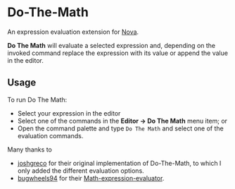 # Do-The-Math
An expression evaluation extension for [Nova](https://nova.app/).

**Do The Math** will evaluate a selected expression and, depending on the invoked command replace the expression with its value or append the value in the editor.

## Usage

To run Do The Math:

- Select your expression in the editor
- Select one of the commands in the **Editor → Do The Math** menu item; or
- Open the command palette and type `Do The Math` and select one of the evaluation commands.

Many thanks to 
- [joshgreco](https://github.com/joshgreco/Do-The-Math) for their original implementation of Do-The-Math, to which I only added the different evaluation options.
- [bugwheels94](https://github.com/bugwheels94) for their [Math-expression-evaluator](http://bugwheels94.github.io/math-expression-evaluator/).

